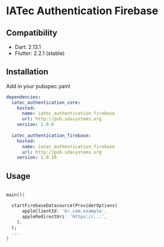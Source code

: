 # IATec Authentication Firebase

## Compatibility

- Dart: 2.13.1
- Flutter: 2.2.1 (stable)

## Installation

Add in your pubspec.yaml
```yaml
dependencies:
  iatec_authentication_core:
    hosted:
      name: iatec_authentication_firebase
      url: http://pub.sdasystems.org
    version: 1.0.0
    
  iatec_authentication_firebase:
    hosted:
      name: iatec_authentication_firebase
      url: http://pub.sdasystems.org
    version: 1.0.1ð
```



## Usage

```dart

main(){

  startFirebaseDatasource(ProviderOptions(
      appleClientId: 'br.com.example', 
      appleRedirectUri: 'https://...',
    ),
  );
  ...
}

```